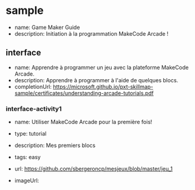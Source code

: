 # sample
* name: Game Maker Guide
* description: Initiation à la programmation MakeCode Arcade !

## interface
* name: Apprendre à programmer un jeu avec la plateforme MakeCode Arcade.
* description: Apprendre à programmer à l'aide de quelques blocs.
* completionUrl: https://microsoft.github.io/pxt-skillmap-sample/certificates/understanding-arcade-tutorials.pdf

### interface-activity1

* name: Utiliser MakeCode Arcade pour la première fois!
* type: tutorial
* description: Mes premiers blocs
* tags: easy

* url: https://github.com/sbergeroncp/mesjeux/blob/master/jeu_1
* imageUrl: 
